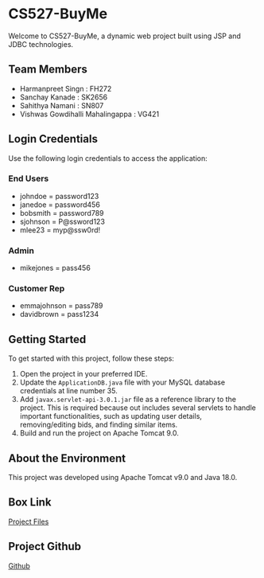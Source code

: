 # CS527-BuyMe

Welcome to CS527-BuyMe, a dynamic web project built using JSP and JDBC technologies.

## Team Members

- Harmanpreet Singn : FH272
- Sanchay Kanade : SK2656
- Sahithya Namani : SN807
- Vishwas Gowdihalli Mahalingappa : VG421

## Login Credentials

Use the following login credentials to access the application:

### End Users

- johndoe = password123
- janedoe = password456
- bobsmith = password789
- sjohnson = P@ssword123
- mlee23 = myp@ssw0rd!

### Admin

- mikejones = pass456

### Customer Rep

- emmajohnson = pass789
- davidbrown = pass1234

## Getting Started

To get started with this project, follow these steps:

1. Open the project in your preferred IDE.
2. Update the `ApplicationDB.java` file with your MySQL database credentials at line number 35.
3. Add `javax.servlet-api-3.0.1.jar` file as a reference library to the project. This is required because out includes several servlets to handle important functionalities, such as updating user details, removing/editing bids, and finding similar items.
4. Build and run the project on Apache Tomcat 9.0.

## About the Environment

This project was developed using Apache Tomcat v9.0 and Java 18.0.

## Box Link

[Project Files](https://rutgers.box.com/s/g4fgq6cgo7zo3gaxqzbr0i4s4iueexzu)

## Project Github

[Github](https://github.com/harmanpunn/CS527-BuyMe)
